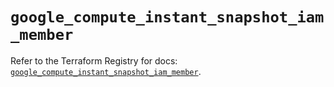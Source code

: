 # `google_compute_instant_snapshot_iam_member`

Refer to the Terraform Registry for docs: [`google_compute_instant_snapshot_iam_member`](https://registry.terraform.io/providers/hashicorp/google/6.49.1/docs/resources/compute_instant_snapshot_iam_member).
